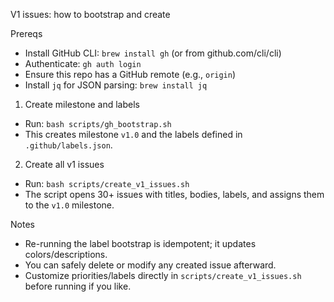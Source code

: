 V1 issues: how to bootstrap and create

Prereqs
- Install GitHub CLI: `brew install gh` (or from github.com/cli/cli)
- Authenticate: `gh auth login`
- Ensure this repo has a GitHub remote (e.g., `origin`)
- Install `jq` for JSON parsing: `brew install jq`

1) Create milestone and labels
- Run: `bash scripts/gh_bootstrap.sh`
- This creates milestone `v1.0` and the labels defined in `.github/labels.json`.

2) Create all v1 issues
- Run: `bash scripts/create_v1_issues.sh`
- The script opens 30+ issues with titles, bodies, labels, and assigns them to the `v1.0` milestone.

Notes
- Re-running the label bootstrap is idempotent; it updates colors/descriptions.
- You can safely delete or modify any created issue afterward.
- Customize priorities/labels directly in `scripts/create_v1_issues.sh` before running if you like.

